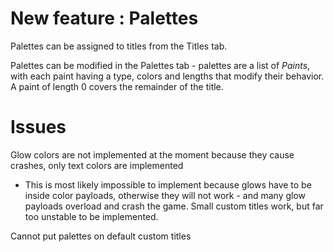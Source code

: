 # New feature : Palettes

Palettes can be assigned to titles from the Titles tab.

Palettes can be modified in the Palettes tab - palettes are a list of *Paints*, with each paint having a type, colors and lengths that modify their behavior.
A paint of length 0 covers the remainder of the title.

# Issues

Glow colors are not implemented at the moment because they cause crashes, only text colors are implemented
- This is most likely impossible to implement because glows have to be inside color payloads, otherwise they will not work - and many glow payloads overload and crash the game. Small custom titles work, but far too unstable to be implemented.

Cannot put palettes on default custom titles

